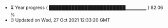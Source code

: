 - ⏳ Year progress { ████████████████████████▁▁▁▁▁▁ } 82.06 %
- ⏰ Updated on Wed, 27 Oct 2021 12:33:20 GMT

